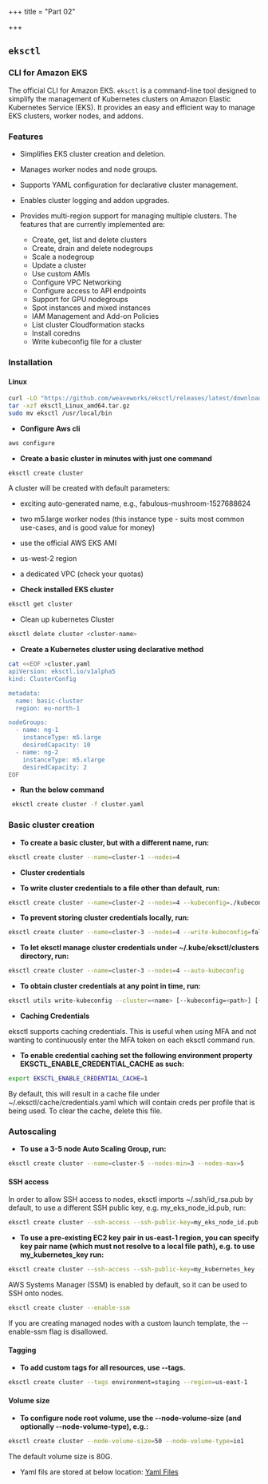 +++
title = "Part 02"

+++
## ```eksctl``` 
### CLI for Amazon EKS
The official CLI for Amazon EKS.
`eksctl` is a command-line tool designed to simplify the management of Kubernetes clusters on Amazon Elastic Kubernetes Service (EKS). It provides an easy and efficient way to manage EKS clusters, worker nodes, and addons.

### Features
- Simplifies EKS cluster creation and deletion.
- Manages worker nodes and node groups.
- Supports YAML configuration for declarative cluster management.
- Enables cluster logging and addon upgrades.
- Provides multi-region support for managing multiple clusters.
The features that are currently implemented are:

   -  Create, get, list and delete clusters
   - Create, drain and delete nodegroups
   -  Scale a nodegroup
   -  Update a cluster
   -  Use custom AMIs
   -  Configure VPC Networking
   -  Configure access to API endpoints
   -  Support for GPU nodegroups
   -  Spot instances and mixed instances
   -  IAM Management and Add-on Policies
    - List cluster Cloudformation stacks
    - Install coredns
    - Write kubeconfig file for a cluster

### Installation

#### Linux
```bash
curl -LO "https://github.com/weaveworks/eksctl/releases/latest/download/eksctl_Linux_amd64.tar.gz"
tar -xzf eksctl_Linux_amd64.tar.gz
sudo mv eksctl /usr/local/bin
```

- **Configure Aws cli**
```bash
aws configure
```
- **Create a basic cluster in minutes with just one command**
```bash
eksctl create cluster
```
A cluster will be created with default parameters:

   - exciting auto-generated name, e.g., fabulous-mushroom-1527688624
   - two m5.large worker nodes (this instance type - suits most common use-cases, and is good value for money)
  -  use the official AWS EKS AMI
  -  us-west-2 region
   - a dedicated VPC (check your quotas)

- **Check installed EKS cluster**
```bash
eksctl get cluster
```
- Clean up kubernetes Cluster
```bash
eksctl delete cluster <cluster-name>
```
- **Create a Kubernetes cluster using declarative method**
```bash
cat <<EOF >cluster.yaml
apiVersion: eksctl.io/v1alpha5
kind: ClusterConfig

metadata:
  name: basic-cluster
  region: eu-north-1

nodeGroups:
  - name: ng-1
    instanceType: m5.large
    desiredCapacity: 10
  - name: ng-2
    instanceType: m5.xlarge
    desiredCapacity: 2
EOF
 ```
- **Run the below command**
 ```bash
  eksctl create cluster -f cluster.yaml
 ```
### Basic cluster creation

 - **To create a basic cluster, but with a different name, run:**
```bash
eksctl create cluster --name=cluster-1 --nodes=4
```
- **Cluster credentials**

- **To write cluster credentials to a file other than default, run:**
```bash
eksctl create cluster --name=cluster-2 --nodes=4 --kubeconfig=./kubeconfig.cluster-2.yaml
```
-  **To prevent storing cluster credentials locally, run:**
```bash
eksctl create cluster --name=cluster-3 --nodes=4 --write-kubeconfig=false
```
- **To let eksctl manage cluster credentials under ~/.kube/eksctl/clusters directory, run:**
```bash
eksctl create cluster --name=cluster-3 --nodes=4 --auto-kubeconfig
```
- **To obtain cluster credentials at any point in time, run:**
```bash
eksctl utils write-kubeconfig --cluster=<name> [--kubeconfig=<path>] [--set-kubeconfig-context=<bool>]eksctl utils write-kubeconfig --cluster=<name> [--kubeconfig=<path>] [--set-kubeconfig-context=<bool>]
```

- **Caching Credentials**

eksctl supports caching credentials. This is useful when using MFA and not wanting to continuously enter the MFA token on each eksctl command run.

- **To enable credential caching set the following environment property EKSCTL_ENABLE_CREDENTIAL_CACHE as such:**
```bash
export EKSCTL_ENABLE_CREDENTIAL_CACHE=1
```
By default, this will result in a cache file under ~/.eksctl/cache/credentials.yaml which will contain creds per profile that is being used. To clear the cache, delete this file.

### Autoscaling

- **To use a 3-5 node Auto Scaling Group, run:**
```bash
eksctl create cluster --name=cluster-5 --nodes-min=3 --nodes-max=5
```

#### SSH access

In order to allow SSH access to nodes, eksctl imports ~/.ssh/id_rsa.pub by default, to use a different SSH public key, e.g. my_eks_node_id.pub, run:
```bash
eksctl create cluster --ssh-access --ssh-public-key=my_eks_node_id.pub
```

- **To use a pre-existing EC2 key pair in us-east-1 region, you can specify key pair name (which must not resolve to a local file path), e.g. to use my_kubernetes_key run:**
```bash
eksctl create cluster --ssh-access --ssh-public-key=my_kubernetes_key --region=us-east-1
```
AWS Systems Manager (SSM) is enabled by default, so it can be used to SSH onto nodes.
```bash
eksctl create cluster --enable-ssm
```
If you are creating managed nodes with a custom launch template, the --enable-ssm flag is disallowed.

#### Tagging

- **To add custom tags for all resources, use --tags.**
```bash
eksctl create cluster --tags environment=staging --region=us-east-1
```
#### Volume size

- **To configure node root volume, use the --node-volume-size (and optionally --node-volume-type), e.g.:**
```bash
eksctl create cluster --node-volume-size=50 --node-volume-type=io1
```


The default volume size is 80G.

- Yaml fils are stored at below location:
 [Yaml Files](https://github.com/eksctl-io/eksctl/tree/main/examples)
